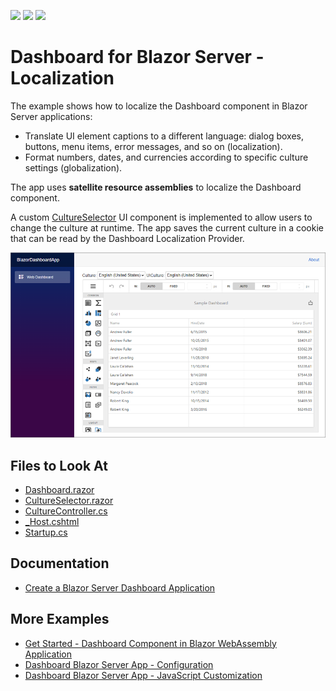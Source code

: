<!-- default badges list -->
![](https://img.shields.io/endpoint?url=https://codecentral.devexpress.com/api/v1/VersionRange/419764217/21.2.2%2B)
[![](https://img.shields.io/badge/Open_in_DevExpress_Support_Center-FF7200?style=flat-square&logo=DevExpress&logoColor=white)](https://supportcenter.devexpress.com/ticket/details/T1038500)
[![](https://img.shields.io/badge/📖_How_to_use_DevExpress_Examples-e9f6fc?style=flat-square)](https://docs.devexpress.com/GeneralInformation/403183)
<!-- default badges end -->
# Dashboard for Blazor Server - Localization

The example shows how to localize the Dashboard component in Blazor Server applications:

- Translate UI element captions to a different language: dialog boxes, buttons, menu items, error messages, and so on (localization).
- Format numbers, dates, and currencies according to specific culture settings (globalization).

The app uses **satellite resource assemblies** to localize the Dashboard component. 

A custom [CultureSelector](./CS/BlazorDashboardApp/Components/CultureSelector.razor) UI component is implemented to allow users to change the culture at runtime. The app saves the current culture in a cookie that can be read by the Dashboard Localization Provider.

![blazor-localized-dashboard](img/blazor-localized-dashboard.png)


<!-- default file list -->
## Files to Look At

* [Dashboard.razor](./CS/BlazorDashboardApp/Pages/Dashboard.razor)
* [CultureSelector.razor](./CS/BlazorDashboardApp/Components/CultureSelector.razor)
* [CultureController.cs](./CS/BlazorDashboardApp/Controllers/CultureController.cs)
* [_Host.cshtml](./CS/BlazorDashboardApp/Pages/_Host.cshtml#L29-L39)
* [Startup.cs](./CS/BlazorDashboardApp/Startup.cs)
<!-- default file list end -->

## Documentation

- [Create a Blazor Server Dashboard Application](https://docs.devexpress.com/Dashboard/403029)

## More Examples

- [Get Started - Dashboard Component in Blazor WebAssembly Application](https://github.com/DevExpress-Examples/dashboard-blazor-webassembly-app)
- [Dashboard Blazor Server App - Configuration](https://github.com/DevExpress-Examples/dashboard-blazor-server-configuration)
- [Dashboard Blazor Server App - JavaScript Customization](https://github.com/DevExpress-Examples/dashboard-blazor-server-js-customization)
